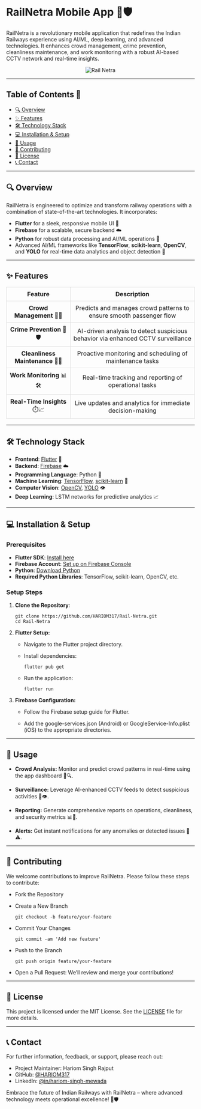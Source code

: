# RailNetra Mobile App 🚆🛡️

RailNetra is a revolutionary mobile application that redefines the Indian Railways experience using AI/ML, deep learning, and advanced technologies. It enhances crowd management, crime prevention, cleanliness maintenance, and work monitoring with a robust AI-based CCTV network and real-time insights.

<p align="center"><img src="https://github.com/user-attachments/assets/f33077cd-0ebd-4847-9d5a-e6ac98fa3676" alt="Rail Netra" /></p>

---

## Table of Contents 📑

- [🔍 Overview](#-overview)
- [✨ Features](#-features)
- [🛠️ Technology Stack](#-technology-stack)
- [💻 Installation & Setup](#-installation--setup)
- [🚀 Usage](#-usage)
- [🤝 Contributing](#-contributing)
- [📄 License](#-license)
- [📞 Contact](#-contact)

---

## 🔍 Overview

RailNetra is engineered to optimize and transform railway operations with a combination of state-of-the-art technologies. It incorporates:

- **Flutter** for a sleek, responsive mobile UI 📱
- **Firebase** for a scalable, secure backend ☁️
- **Python** for robust data processing and AI/ML operations 🐍
- Advanced AI/ML frameworks like **TensorFlow**, **scikit-learn**, **OpenCV**, and **YOLO** for real-time data analytics and object detection 🤖

---

## ✨ Features

<div align="center">

<table style="width:100%; text-align: center; border-collapse: collapse;">
  <thead>
    <tr>
      <th style="padding: 8px; border: 1px solid #ddd;">Feature</th>
      <th style="padding: 8px; border: 1px solid #ddd;">Description</th>
    </tr>
  </thead>
  <tbody>
    <tr>
      <td style="padding: 8px; border: 1px solid #ddd;"><strong>Crowd Management</strong> 👥🔮</td>
      <td style="padding: 8px; border: 1px solid #ddd;">Predicts and manages crowd patterns to ensure smooth passenger flow</td>
    </tr>
    <tr>
      <td style="padding: 8px; border: 1px solid #ddd;"><strong>Crime Prevention</strong> 🚨🛡️</td>
      <td style="padding: 8px; border: 1px solid #ddd;">AI-driven analysis to detect suspicious behavior via enhanced CCTV surveillance</td>
    </tr>
    <tr>
      <td style="padding: 8px; border: 1px solid #ddd;"><strong>Cleanliness Maintenance</strong> 🧹✨</td>
      <td style="padding: 8px; border: 1px solid #ddd;">Proactive monitoring and scheduling of maintenance tasks</td>
    </tr>
    <tr>
      <td style="padding: 8px; border: 1px solid #ddd;"><strong>Work Monitoring</strong> 📊🛠️</td>
      <td style="padding: 8px; border: 1px solid #ddd;">Real-time tracking and reporting of operational tasks</td>
    </tr>
    <tr>
      <td style="padding: 8px; border: 1px solid #ddd;"><strong>Real-Time Insights</strong> ⏱️📈</td>
      <td style="padding: 8px; border: 1px solid #ddd;">Live updates and analytics for immediate decision-making</td>
    </tr>
  </tbody>
</table>

</div>

---

## 🛠 Technology Stack

- **Frontend**: [Flutter](https://flutter.dev) 📱
- **Backend**: [Firebase](https://firebase.google.com) ☁️
- **Programming Language**: Python 🐍
- **Machine Learning**: [TensorFlow](https://www.tensorflow.org), [scikit-learn](https://scikit-learn.org) 🤖
- **Computer Vision**: [OpenCV](https://opencv.org), [YOLO](https://pjreddie.com/darknet/yolo/) 👁️
- **Deep Learning**: LSTM networks for predictive analytics 📈

---

## 💻 Installation & Setup

### Prerequisites
- **Flutter SDK**: [Install here](https://flutter.dev/docs/get-started/install)
- **Firebase Account**: [Set up on Firebase Console](https://console.firebase.google.com/)
- **Python**: [Download Python](https://www.python.org/downloads/)
- **Required Python Libraries**: TensorFlow, scikit-learn, OpenCV, etc.

### Setup Steps

1. **Clone the Repository**:
   ```
   git clone https://github.com/HARIOM317/Rail-Netra.git
   cd Rail-Netra
   ```
   
2. **Flutter Setup:**
    - Navigate to the Flutter project directory.
      
    - Install dependencies:
      
        ```
        flutter pub get
        ```
        
    - Run the application:
      
        ```
        flutter run
        ```
3. **Firebase Configuration:**

    - Follow the Firebase setup guide for Flutter.
  
    - Add the google-services.json (Android) or GoogleService-Info.plist (iOS) to the appropriate directories.

---

## 🚀 Usage

  - **Crowd Analysis:** Monitor and predict crowd patterns in real-time using the app dashboard 👥🔍.

  - **Surveillance:** Leverage AI-enhanced CCTV feeds to detect suspicious activities 🚨👁️.

  - **Reporting:** Generate comprehensive reports on operations, cleanliness, and security metrics 📊📝.

  - **Alerts:** Get instant notifications for any anomalies or detected issues 🔔⚠️.

---

## 🤝 Contributing
We welcome contributions to improve RailNetra. Please follow these steps to contribute:

  - Fork the Repository

  - Create a New Branch

      ```
      git checkout -b feature/your-feature
      ```
      
  - Commit Your Changes

      ```
      git commit -am 'Add new feature'
      ```
      
  - Push to the Branch

      ```
      git push origin feature/your-feature
      ```
      
  - Open a Pull Request: We’ll review and merge your contributions!

---

## 📄 License
This project is licensed under the MIT License. See the [LICENSE](LICENSE) file for more details.

---

## 📞 Contact
For further information, feedback, or support, please reach out:
  - Project Maintainer: Hariom Singh Rajput
  - GitHub: [@HARIOM317](https://github.com/HARIOM317)
  - LinkedIn: [@in/hariom-singh-mewada](https://www.linkedin.com/in/hariom-singh-mewada/)


Embrace the future of Indian Railways with RailNetra – where advanced technology meets operational excellence! 🚆🛡️
